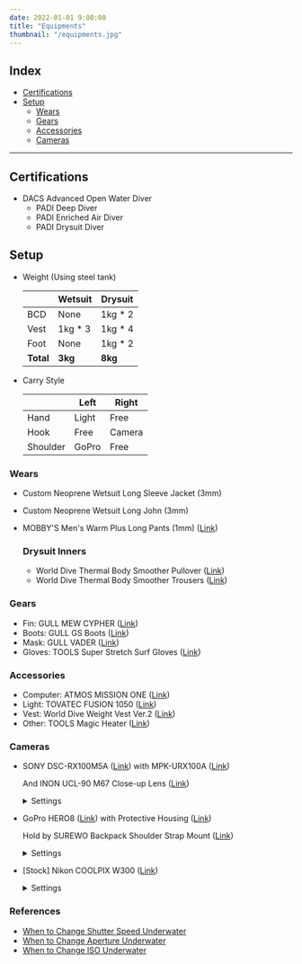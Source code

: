 ```yaml
---
date: 2022-01-01 9:00:00
title: "Equipments"
thumbnail: "/equipments.jpg"
---
```


## Index

- [Certifications](#certifications)
- [Setup](#setup)
  - [Wears](#wears)
  - [Gears](#gears)
  - [Accessories](#accessories)
  - [Cameras](#cameras)

---

<h2 id="certifications">Certifications</h2>

- DACS Advanced Open Water Diver
  - PADI Deep Diver
  - PADI Enriched Air Diver
  - PADI Drysuit Diver

<h2 id="setup">Setup</h2>

- Weight (Using steel tank)

  |           | Wetsuit  | Drysuit  |
  | --------- | -------- | -------- |
  | BCD       | None     | 1kg \* 2 |
  | Vest      | 1kg \* 3 | 1kg \* 4 |
  | Foot      | None     | 1kg \* 2 |
  | **Total** | **3kg**  | **8kg**  |

- Carry Style

  |          | Left  | Right  |
  | -------- | ----- | ------ |
  | Hand     | Light | Free   |
  | Hook     | Free  | Camera |
  | Shoulder | GoPro | Free   |

<h3 id="wears">Wears</h2>

- Custom Neoprene Wetsuit Long Sleeve Jacket (3mm)
- Custom Neoprene Wetsuit Long John (3mm)
- MOBBY'S Men's Warm Plus Long Pants (1mm) ([Link](https://www.mobby.co.jp/products/warm_plus_men_lp/))

  ### Drysuit Inners

  - World Dive Thermal Body Smoother Pullover ([Link](https://www.amazon.co.jp/dp/B00EUWJYUG))
  - World Dive Thermal Body Smoother Trousers ([Link](https://www.amazon.co.jp/dp/B00EUWC0ES))

<h3 id="gears">Gears</h2>

- Fin: GULL MEW CYPHER ([Link](https://gull.kinugawa-net.co.jp/products/fins/mewcypher/))
- Boots: GULL GS Boots ([Link](https://gull.kinugawa-net.co.jp/products/boots_gloves/boots/mens/gsboots_m/))
- Mask: GULL VADER ([Link](https://gull.kinugawa-net.co.jp/products/mask/vader/))
- Gloves: TOOLS Super Stretch Surf Gloves ([Link](https://www.amazon.co.jp/dp/B00GCYSAZU))

<h3 id="accessories">Accessories</h2>

- Computer: ATMOS MISSION ONE ([Link](https://www.atmos.app/missionone/))
- Light: TOVATEC FUSION 1050 ([Link](https://tovatec.com/collections/lights/products/fus1050))
- Vest: World Dive Weight Vest Ver.2 ([Link](https://www.amazon.co.jp/dp/B00EVEKSZI/))
- Other: TOOLS Magic Heater ([Link](https://www.amazon.co.jp/dp/B00PRM3IAK))

<h3 id="cameras">Cameras</h2>

- SONY DSC-RX100M5A ([Link](https://www.sony.jp/cyber-shot/products/DSC-RX100M5A/spec.html)) with MPK-URX100A ([Link](https://www.sony.jp/cyber-shot/products/MPK-URX100A/))

  And INON UCL-90 M67 Close-up Lens ([Link](http://www.inon.co.jp/products/lens/ucl90m67/spec.html))

  <details><summary>Settings</summary>

  - Software Version: 1.0

  - Defaults

    - f</I>/1.8
    - SP (Shutter Priority) mode

  - Picture Settings

    - File Format: RAW+JPEG
    - JPEG Quality: Fine
    - JPEG Image Size: L (20M)
    - Aspect Ratio: 3:2 (Standard Film)
    - Focus Mode: Continuous AF or DMF (Single-shot AF)
    - Focus Area: Center
    - White Balance: Underwater Auto
    - Flash Mode: Flash Off
    - ISO: AUTO
    - ISO AUTO Min. SS: 1/250 \* Means preventing high ISO
    - AF illuminator: Off
    - Face Prty In Mlti Mtr: Off
    - DRO / Auto HDR: Off
    - Regist. Faces Priority: Off
    - Peaking Display: On \* Active when enabled DMF mode

  - Video Settings

    - File Format: XAVC S HD

  - Setup

    Pwr Save Start Time: 1 Min

  </details>

- GoPro HERO8 ([Link](https://gopro.com/en/us/shop/cameras/hero8-black/CHDHX-801-master.html)) with Protective Housing ([Link](https://gopro.com/en/us/shop/mounts-accessories/hero8-black-protective-housing/AJDIV-001.html))

  Hold by SUREWO Backpack Shoulder Strap Mount ([Link](https://www.amazon.co.jp/dp/B0975S3CPJ))

  <details><summary>Settings</summary>

  - Software Version: 2.51

  - Preferences

    - Voice Control: Off
    - Screen Saver: 1 Min
    - Auto Power Off: 5 Min

  - Standard Profile

    - Resolution: 4K
    - FPS: 60
    - Lens: Wide (Default)
    - HyperSmooth: On (Default)
    - Clips: Off (Default)
    - Bit Rate: High
    - EV Comp: 0
    - White Balance: 6500K
    - ISO Min: 100 (Default)
    - ISO Max: 1600
    - Sharpness: Medium
    - Color: Flat
    - RAW Audio: Off (Default)
    - Wind: Auto (Default)

  - Standard Profile (Until 2022/07)

    - Resolution: 4K
    - FPS: 60
    - Lens: Wide (Default)
    - HyperSmooth: On (Default)
    - Clips: Off (Default)
    - Bit Rate: High
    - EV Comp: 0
    - White Balance: 6500K
    - ISO Min: 100 (Default)
    - ISO Max: 1600
    - Sharpness: Medium
    - Color: GoPro
    - RAW Audio: Off (Default)
    - Wind: Auto (Default)

  - Standard Profile (Until 2022/06)

    - Resolution: 4K
    - FPS: 60
    - Lens: Wide (Default)
    - HyperSmooth: On (Default)
    - Clips: Off (Default)
    - Bit Rate: High
    - EV Comp: -0.5
    - White Balance: 5000K
    - ISO Min: 100 (Default)
    - ISO Max: 100
    - Sharpness: Medium
    - Color: Flat
    - RAW Audio: Off (Default)
    - Wind: Auto (Default)

  </details>

- [Stock] Nikon COOLPIX W300 ([Link](https://www.nikon-image.com/products/compact/lineup/w300/spec.html))

    <details><summary>Settings</summary>

  - Software Version: 1.5

  - Picture Settings

    - Resolution: 4608 x 3456

  - Movie Settings

    - RES/FPS: 1080/60p
    - AF Mode: AF-F

  - Setup Menu

    - Underwater Flash: ON
    - Action Control Response: 1
    - Playback Action Control: OFF
    - Auto Off: 1m
      LED Light Timer: 5m

    </details>

<h3 id="references">References</h3>

- [When to Change Shutter Speed Underwater](https://www.ikelite.com/blogs/advanced-techniques/when-to-change-iso-underwater)
- [When to Change Aperture Underwater](https://www.ikelite.com/blogs/advanced-techniques/when-to-change-aperture-underwater)
- [When to Change ISO Underwater](https://www.ikelite.com/blogs/advanced-techniques/when-to-change-iso-underwater)
